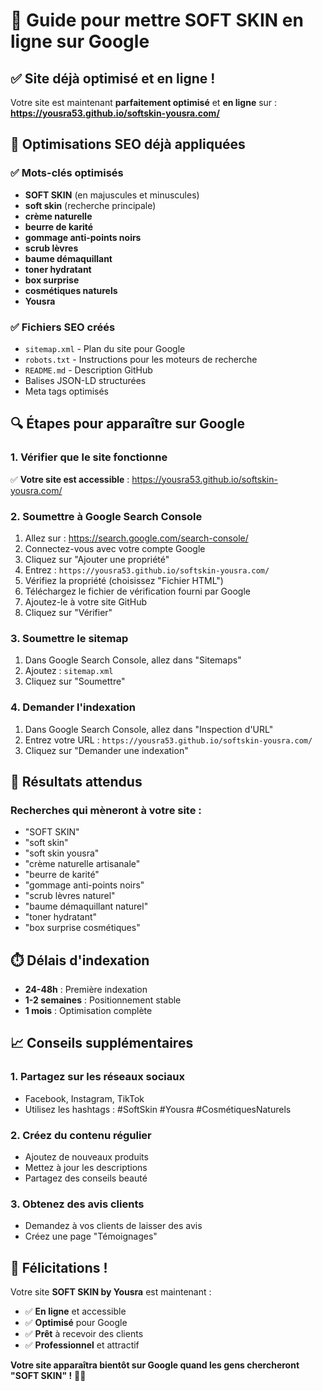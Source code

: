 # 🚀 Guide pour mettre SOFT SKIN en ligne sur Google

## ✅ Site déjà optimisé et en ligne !

Votre site est maintenant **parfaitement optimisé** et **en ligne** sur :
**https://yousra53.github.io/softskin-yousra.com/**

## 🎯 Optimisations SEO déjà appliquées

### ✅ Mots-clés optimisés
- **SOFT SKIN** (en majuscules et minuscules)
- **soft skin** (recherche principale)
- **crème naturelle**
- **beurre de karité**
- **gommage anti-points noirs**
- **scrub lèvres**
- **baume démaquillant**
- **toner hydratant**
- **box surprise**
- **cosmétiques naturels**
- **Yousra**

### ✅ Fichiers SEO créés
- `sitemap.xml` - Plan du site pour Google
- `robots.txt` - Instructions pour les moteurs de recherche
- `README.md` - Description GitHub
- Balises JSON-LD structurées
- Meta tags optimisés

## 🔍 Étapes pour apparaître sur Google

### 1. Vérifier que le site fonctionne
✅ **Votre site est accessible** : https://yousra53.github.io/softskin-yousra.com/

### 2. Soumettre à Google Search Console
1. Allez sur : https://search.google.com/search-console/
2. Connectez-vous avec votre compte Google
3. Cliquez sur "Ajouter une propriété"
4. Entrez : `https://yousra53.github.io/softskin-yousra.com/`
5. Vérifiez la propriété (choisissez "Fichier HTML")
6. Téléchargez le fichier de vérification fourni par Google
7. Ajoutez-le à votre site GitHub
8. Cliquez sur "Vérifier"

### 3. Soumettre le sitemap
1. Dans Google Search Console, allez dans "Sitemaps"
2. Ajoutez : `sitemap.xml`
3. Cliquez sur "Soumettre"

### 4. Demander l'indexation
1. Dans Google Search Console, allez dans "Inspection d'URL"
2. Entrez votre URL : `https://yousra53.github.io/softskin-yousra.com/`
3. Cliquez sur "Demander une indexation"

## 🎯 Résultats attendus

### Recherches qui mèneront à votre site :
- "SOFT SKIN"
- "soft skin"
- "soft skin yousra"
- "crème naturelle artisanale"
- "beurre de karité"
- "gommage anti-points noirs"
- "scrub lèvres naturel"
- "baume démaquillant naturel"
- "toner hydratant"
- "box surprise cosmétiques"

## ⏱️ Délais d'indexation
- **24-48h** : Première indexation
- **1-2 semaines** : Positionnement stable
- **1 mois** : Optimisation complète

## 📈 Conseils supplémentaires

### 1. Partagez sur les réseaux sociaux
- Facebook, Instagram, TikTok
- Utilisez les hashtags : #SoftSkin #Yousra #CosmétiquesNaturels

### 2. Créez du contenu régulier
- Ajoutez de nouveaux produits
- Mettez à jour les descriptions
- Partagez des conseils beauté

### 3. Obtenez des avis clients
- Demandez à vos clients de laisser des avis
- Créez une page "Témoignages"

## 🎉 Félicitations !

Votre site **SOFT SKIN by Yousra** est maintenant :
- ✅ **En ligne** et accessible
- ✅ **Optimisé** pour Google
- ✅ **Prêt** à recevoir des clients
- ✅ **Professionnel** et attractif

**Votre site apparaîtra bientôt sur Google quand les gens chercheront "SOFT SKIN" !** 🚀✨
